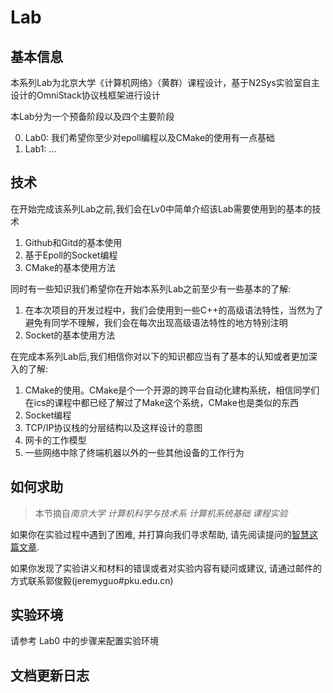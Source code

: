 # Lab

## 基本信息

本系列Lab为北京大学《计算机网络》（黄群）课程设计，基于N2Sys实验室自主设计的OmniStack协议栈框架进行设计

本Lab分为一个预备阶段以及四个主要阶段

0. Lab0: 我们希望你至少对epoll编程以及CMake的使用有一点基础
1. Lab1: ...

## 技术

在开始完成该系列Lab之前,我们会在Lv0中简单介绍该Lab需要使用到的基本的技术

1. Github和Gitd的基本使用
2. 基于Epoll的Socket编程
3. CMake的基本使用方法

同时有一些知识我们希望你在开始本系列Lab之前至少有一些基本的了解:

1. 在本次项目的开发过程中，我们会使用到一些C++的高级语法特性，当然为了避免有同学不理解，我们会在每次出现高级语法特性的地方特别注明
2. Socket的基本使用方法

在完成本系列Lab后,我们相信你对以下的知识都应当有了基本的认知或者更加深入的了解:

1. CMake的使用。CMake是个一个开源的跨平台自动化建构系统，相信同学们在ics的课程中都已经了解过了Make这个系统，CMake也是类似的东西
2. Socket编程
3. TCP/IP协议栈的分层结构以及这样设计的意图
4. 网卡的工作模型
5. 一些网络中除了终端机器以外的一些其他设备的工作行为

## 如何求助

> 本节摘自*南京大学 计算机科学与技术系 计算机系统基础 课程实验*

如果你在实验过程中遇到了困难, 并打算向我们寻求帮助, 请先阅读提问的[智慧这篇文章](https://github.com/ryanhanwu/How-To-Ask-Questions-The-Smart-Way/blob/main/README-zh_CN.md).

如果你发现了实验讲义和材料的错误或者对实验内容有疑问或建议, 请通过邮件的方式联系郭俊毅(jeremyguo#pku.edu.cn)

## 实验环境

请参考 Lab0 中的步骤来配置实验环境

## 文档更新日志
